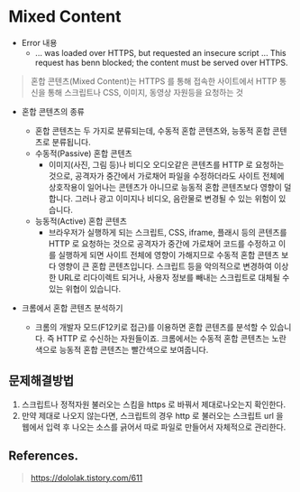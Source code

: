 # Mixed Content

- Error 내용
  - ... was loaded over HTTPS, but requested an insecure script ... This request has benn blocked; the content must be served over HTTPS.
  
> 혼합 콘텐츠(Mixed Content)는 HTTPS 를 통해 접속한 사이트에서 HTTP 통신을 통해 스크립트나 CSS, 이미지, 동영상 자원등을 요청하는 것

- 혼합 콘텐츠의 종류
  - 혼합 콘텐츠는 두 가지로 분류되는데, 수동적 혼합 콘텐츠와, 능동적 혼합 콘텐츠로 분류됩니다.
  - 수동적(Passive) 혼합 콘텐츠 
    - 이미지(사진, 그림 등)나 비디오 오디오같은 콘텐츠를 HTTP 로 요청하는 것으로, 공격자가 중간에서 가로채어 파일을 수정하더라도 사이트 전체에 상호작용이 일어나는 콘텐츠가 아니므로 능동적 혼합 콘텐츠보다 영향이 덜 합니다. 그러나 광고 이미지나 비디오, 음란물로 변경될 수 있는 위험이 있습니다.
  - 능동적(Active) 혼합 콘텐츠 
    - 브라우저가 실행하게 되는 스크립트, CSS, iframe, 플래시 등의 콘텐츠를 HTTP 로 요청하는 것으로 공격자가 중간에 가로채어 코드를 수정하고 이를 실행하게 되면 사이트 전체에 영향이 가해지므로 수동적 혼합 콘텐츠 보다 영향이 큰 혼합 콘텐츠입니다. 스크립트 등을 악의적으로 변경하여 이상한 URL로 리다이렉트 되거나, 사용자 정보를 빼내는 스크립트로 대체될 수 있는 위협이 있습니다.

- 크롬에서 혼합 콘텐츠 분석하기
  - 크롬의 개발자 모드(F12키로 접근)를 이용하면 혼합 콘텐츠를 분석할 수 있습니다. 즉 HTTP 로 수신하는 자원들이죠. 크롬에서는 수동적 혼합 콘텐츠는 노란색으로 능동적 혼합 콘텐츠는 빨간색으로 보여줍니다.
  
## 문제해결방법

1. 스크립트나 정적자원 불러오는 스킴을 https 로 바꿔서 제대로나오는지 확인한다.
2. 만약 제대로 나오지 않는다면, 스크립트의 경우 http 로 불러오는 스크립트 url 을 웹에서 입력 후 나오는 소스를 긁어서 따로 파일로 만들어서 자체적으로 관리한다.

## References.

> https://dololak.tistory.com/611

